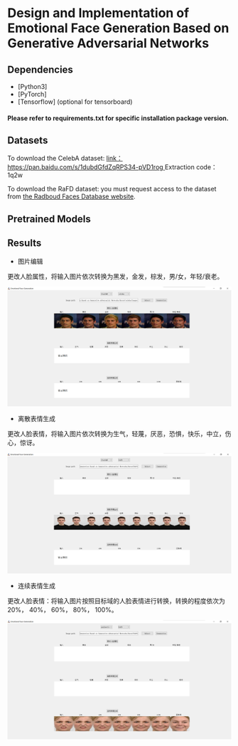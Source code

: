 # Design and Implementation of Emotional Face Generation Based on Generative Adversarial Networks

## Dependencies
- [Python3]
- [PyTorch]
- [Tensorflow] (optional for tensorboard)

#### Please refer to requirements.txt for specific installation package version.

## Datasets
To download the CelebA dataset:
[link：https://pan.baidu.com/s/1dubdGfdZqRPS34-pVD1rog ](https://pan.baidu.com/s/1dubdGfdZqRPS34-pVD1rog)
Extraction code：1q2w 

To download the RaFD dataset: you must request access to the dataset from [the Radboud Faces Database website](http://www.socsci.ru.nl:8180/RaFD2/RaFD?p=main). 

## Pretrained Models

## Results

- 图片编辑

更改人脸属性，将输入图片依次转换为黑发，金发，棕发，男/女，年轻/衰老。

![img1](https://github.com/Hegemony/Design-and-Implementation-of-Emotional-Face-Generation-Based-on-Generative-Adversarial-Networks/blob/main/imgs_store/1.png)

- 离散表情生成

更改人脸表情，将输入图片依次转换为生气，轻蔑，厌恶，恐惧，快乐，中立，伤心，惊讶。

![img2](https://github.com/Hegemony/Design-and-Implementation-of-Emotional-Face-Generation-Based-on-Generative-Adversarial-Networks/blob/main/imgs_store/2.png)

- 连续表情生成

更改人脸表情：将输入图片按照目标域的人脸表情进行转换，转换的程度依次为20%， 40%， 60%， 80%， 100%。

![img3](https://github.com/Hegemony/Design-and-Implementation-of-Emotional-Face-Generation-Based-on-Generative-Adversarial-Networks/blob/main/imgs_store/3.png)
